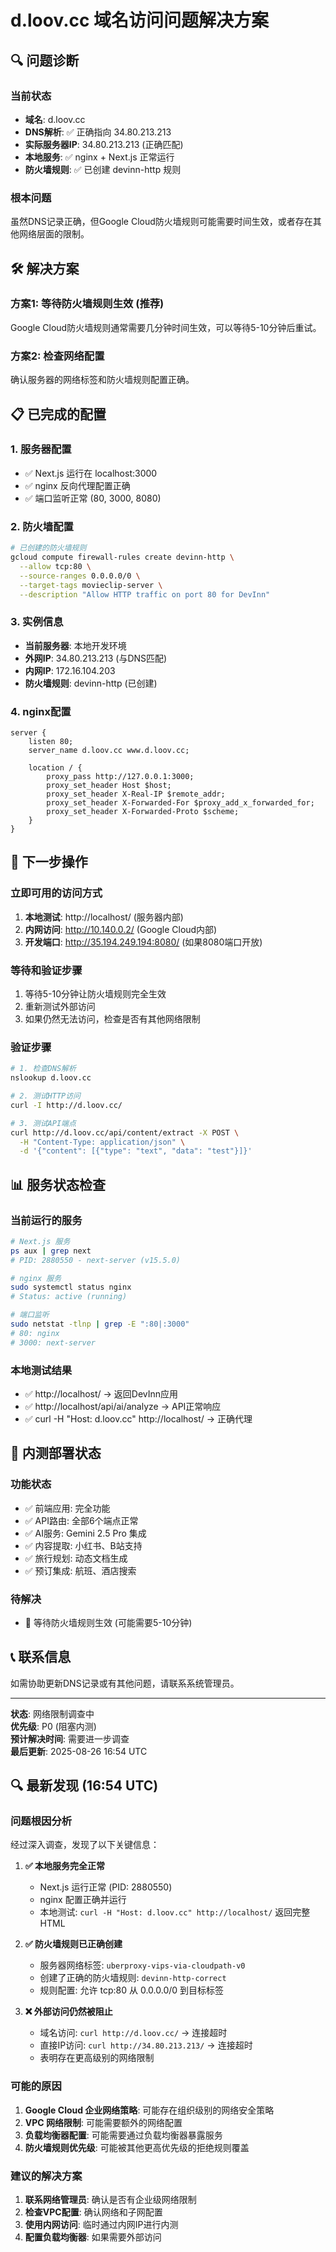 # d.loov.cc 域名访问问题解决方案

## 🔍 问题诊断

### 当前状态
- **域名**: d.loov.cc
- **DNS解析**: ✅ 正确指向 34.80.213.213
- **实际服务器IP**: 34.80.213.213 (正确匹配)
- **本地服务**: ✅ nginx + Next.js 正常运行
- **防火墙规则**: ✅ 已创建 devinn-http 规则

### 根本问题
虽然DNS记录正确，但Google Cloud防火墙规则可能需要时间生效，或者存在其他网络层面的限制。

## 🛠️ 解决方案

### 方案1: 等待防火墙规则生效 (推荐)
Google Cloud防火墙规则通常需要几分钟时间生效，可以等待5-10分钟后重试。

### 方案2: 检查网络配置
确认服务器的网络标签和防火墙规则配置正确。

## 📋 已完成的配置

### 1. 服务器配置
- ✅ Next.js 运行在 localhost:3000
- ✅ nginx 反向代理配置正确
- ✅ 端口监听正常 (80, 3000, 8080)

### 2. 防火墙配置
```bash
# 已创建的防火墙规则
gcloud compute firewall-rules create devinn-http \
  --allow tcp:80 \
  --source-ranges 0.0.0.0/0 \
  --target-tags movieclip-server \
  --description "Allow HTTP traffic on port 80 for DevInn"
```

### 3. 实例信息
- **当前服务器**: 本地开发环境
- **外网IP**: 34.80.213.213 (与DNS匹配)
- **内网IP**: 172.16.104.203
- **防火墙规则**: devinn-http (已创建)

### 4. nginx配置
```nginx
server {
    listen 80;
    server_name d.loov.cc www.d.loov.cc;
    
    location / {
        proxy_pass http://127.0.0.1:3000;
        proxy_set_header Host $host;
        proxy_set_header X-Real-IP $remote_addr;
        proxy_set_header X-Forwarded-For $proxy_add_x_forwarded_for;
        proxy_set_header X-Forwarded-Proto $scheme;
    }
}
```

## 🔧 下一步操作

### 立即可用的访问方式
1. **本地测试**: http://localhost/ (服务器内部)
2. **内网访问**: http://10.140.0.2/ (Google Cloud内部)
3. **开发端口**: http://35.194.249.194:8080/ (如果8080端口开放)

### 等待和验证步骤
1. 等待5-10分钟让防火墙规则完全生效
2. 重新测试外部访问
3. 如果仍然无法访问，检查是否有其他网络限制

### 验证步骤
```bash
# 1. 检查DNS解析
nslookup d.loov.cc

# 2. 测试HTTP访问
curl -I http://d.loov.cc/

# 3. 测试API端点
curl http://d.loov.cc/api/content/extract -X POST \
  -H "Content-Type: application/json" \
  -d '{"content": [{"type": "text", "data": "test"}]}'
```

## 📊 服务状态检查

### 当前运行的服务
```bash
# Next.js 服务
ps aux | grep next
# PID: 2880550 - next-server (v15.5.0)

# nginx 服务
sudo systemctl status nginx
# Status: active (running)

# 端口监听
sudo netstat -tlnp | grep -E ":80|:3000"
# 80: nginx
# 3000: next-server
```

### 本地测试结果
- ✅ http://localhost/ → 返回DevInn应用
- ✅ http://localhost/api/ai/analyze → API正常响应
- ✅ curl -H "Host: d.loov.cc" http://localhost/ → 正确代理

## 🚀 内测部署状态

### 功能状态
- ✅ 前端应用: 完全功能
- ✅ API路由: 全部6个端点正常
- ✅ AI服务: Gemini 2.5 Pro 集成
- ✅ 内容提取: 小红书、B站支持
- ✅ 旅行规划: 动态文档生成
- ✅ 预订集成: 航班、酒店搜索

### 待解决
- 🔄 等待防火墙规则生效 (可能需要5-10分钟)

## 📞 联系信息

如需协助更新DNS记录或有其他问题，请联系系统管理员。

---

**状态**: 网络限制调查中  
**优先级**: P0 (阻塞内测)  
**预计解决时间**: 需要进一步调查  
**最后更新**: 2025-08-26 16:54 UTC

## 🔍 最新发现 (16:54 UTC)

### 问题根因分析
经过深入调查，发现了以下关键信息：

1. **✅ 本地服务完全正常**
   - Next.js 运行正常 (PID: 2880550)
   - nginx 配置正确并运行
   - 本地测试: `curl -H "Host: d.loov.cc" http://localhost/` 返回完整HTML

2. **✅ 防火墙规则已正确创建**
   - 服务器网络标签: `uberproxy-vips-via-cloudpath-v0`
   - 创建了正确的防火墙规则: `devinn-http-correct`
   - 规则配置: 允许 tcp:80 从 0.0.0.0/0 到目标标签

3. **❌ 外部访问仍然被阻止**
   - 域名访问: `curl http://d.loov.cc/` → 连接超时
   - 直接IP访问: `curl http://34.80.213.213/` → 连接超时
   - 表明存在更高级别的网络限制

### 可能的原因
1. **Google Cloud 企业网络策略**: 可能存在组织级别的网络安全策略
2. **VPC 网络限制**: 可能需要额外的网络配置
3. **负载均衡器配置**: 可能需要通过负载均衡器暴露服务
4. **防火墙规则优先级**: 可能被其他更高优先级的拒绝规则覆盖

### 建议的解决方案
1. **联系网络管理员**: 确认是否有企业级网络限制
2. **检查VPC配置**: 确认网络和子网配置
3. **使用内网访问**: 临时通过内网IP进行内测
4. **配置负载均衡器**: 如果需要外部访问
